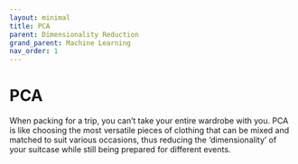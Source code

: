 ```yaml
---
layout: minimal
title: PCA
parent: Dimensionality Reduction
grand_parent: Machine Learning
nav_order: 1
---
```


# PCA

When packing for a trip, you can’t take your entire wardrobe with you. PCA is like choosing the most versatile pieces of clothing that can be mixed and matched to suit various occasions, thus reducing the ‘dimensionality’ of your suitcase while still being prepared for different events.